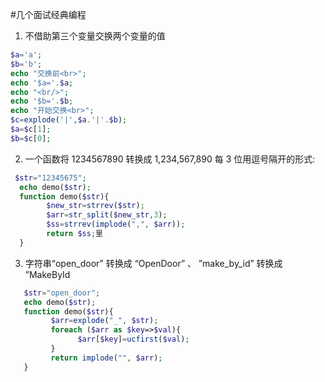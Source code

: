 #几个面试经典编程
1. 不借助第三个变量交换两个变量的值 
```php
$a='a';
$b='b';
echo "交换前<br>";
echo '$a='.$a;
echo "<br/>";
echo '$b='.$b;
echo "开始交换<br>";
$c=explode('|',$a.'|'.$b);
$a=$c[1];
$b=$c[0];
```


2. 一个函数将 1234567890 转换成 1,234,567,890 每 3 位用逗号隔开的形式:
```php
 $str="12345675";
  echo demo($str);
  function demo($str){    
        $new_str=strrev($str);
        $arr=str_split($new_str,3);
        $ss=strrev(implode(",", $arr));  
        return $ss;里 
  }
```


3. 字符串“open_door” 转换成 “OpenDoor” 、 ”make_by_id” 转换成 ”MakeById
```php
   $str="open_door";
   echo demo($str);
   function demo($str){
         $arr=explode("_", $str);
         foreach ($arr as $key=>$val){
               $arr[$key]=ucfirst($val);
         }
         return implode("", $arr);
   }
```
